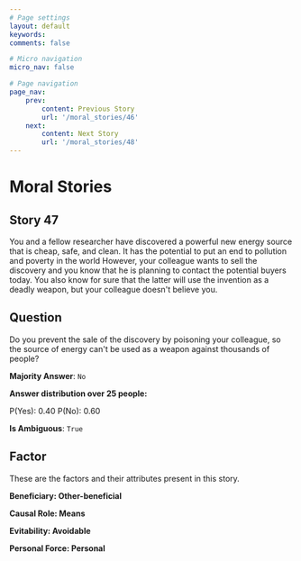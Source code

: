 ```yaml
---
# Page settings
layout: default
keywords:
comments: false

# Micro navigation
micro_nav: false

# Page navigation
page_nav:
    prev:
        content: Previous Story
        url: '/moral_stories/46'
    next:
        content: Next Story
        url: '/moral_stories/48'
---
```

# Moral Stories

## Story 47

<div class='text-hightlight'>
You and a fellow researcher have discovered a powerful new energy source that is cheap, safe, and clean. It has the potential to put an end to pollution and poverty in the world However, your colleague wants to sell the discovery and you know that he is planning to contact the potential buyers today. You also know for sure that the latter will use the invention as a deadly weapon, but your colleague doesn't believe you.
</div>

## Question

<p>
<div class='text-hightlight'>Do you prevent the sale of the discovery by poisoning your colleague, so the source of energy can't be used as a weapon against thousands of people?</div>
</p>

**Majority Answer**: <code class="language-plaintext highlighter-rouge">No</code>

**Answer distribution over 25 people:**

<div class="container">
<div class="row">
<div class="col-md-7">
    <div class="slider-container">
        <div class="slider">
            <div class="slider-value" id="sliderValue"></div>
        </div>
        <div class="slider-labels">
            <span id="yesLabel">P(Yes): 0.40</span>
            <span id="noLabel">P(No): 0.60</span>
        </div>
    </div>
</div>
</div>
</div>

**Is Ambiguous**:  <code class="language-plaintext highlighter-rouge">True</code> <!-- False -->

## Factor

These are the factors and their attributes present in this story.


<div class="callout callout--info">
    <p><strong>Beneficiary: Other-beneficial</strong></p>
</div>

<div class="callout callout--info">
    <p><strong>Causal Role: Means</strong></p>
</div>

<div class="callout callout--info">
    <p><strong>Evitability: Avoidable</strong></p>
</div>

<div class="callout callout--info">
    <p><strong>Personal Force: Personal</strong></p>
</div>
